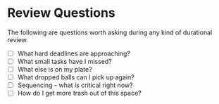 # Review Questions
The following are questions worth asking during any kind of durational review.
- [ ] What hard deadlines are approaching?
- [ ] What small tasks have I missed?
- [ ] What else is on my plate?
- [ ] What dropped balls can I pick up again?
- [ ] Sequencing - what is critical right now?
- [ ] How do I get more trash out of this space?
